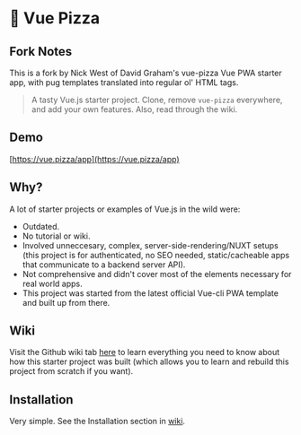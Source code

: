 # :pizza: Vue Pizza

## Fork Notes

This is a fork by Nick West of David Graham's vue-pizza Vue PWA starter app, with pug templates translated into regular ol' HTML tags.

> A tasty Vue.js starter project. Clone, remove `vue-pizza` everywhere, and add your own features. Also, read through the wiki.

## Demo

[https://vue.pizza/app](https://vue.pizza/app)

## Why?

A lot of starter projects or examples of Vue.js in the wild were:

- Outdated.
- No tutorial or wiki.
- Involved unneccesary, complex, server-side-rendering/NUXT setups (this project is for authenticated, no SEO needed, static/cacheable apps that communicate to a backend server API).
- Not comprehensive and didn't cover most of the elements necessary for real world apps.
- This project was started from the latest official Vue-cli PWA template and built up from there.

## Wiki

Visit the Github wiki tab [here](https://github.com/prograhammer/vue-pizza/wiki) to learn everything you need to know about
how this starter project was built (which allows you to learn and rebuild this project from scratch if you want).

## Installation

Very simple. See the Installation section in [wiki](https://github.com/prograhammer/vue-pizza/wiki).
